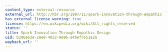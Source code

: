 ```yaml
---
content_type: external-resource
external_url: http://hbr.org/1997/11/spark-innovation-through-empathic-design/ar/1
has_external_license_warning: true
license: https://en.wikipedia.org/wiki/All_rights_reserved
status: ''
title: Spark Innovation Through Empathic Design
uid: b296e63e-2ee8-4032-9e96-a4bef7651e2a
wayback_url: ''
---
```

